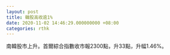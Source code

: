 ```yaml
---
layout: post
title: 韓股高收逾1%
date: 2020-11-02 14:46:29.000000000 +08:00
categories: rthk
---
```


南韓股市上升。首爾綜合指數收市報2300點，升33點，升幅1.46%。
